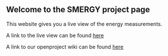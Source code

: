 ## Welcome to the SMERGY project page

This website gives you a live view of the energy measurements.

A link to the live view can be found [here](https://openproject.groept.be/projects/smergy2/wiki/wiki)

A link to our openproject wiki can be found [here](https://openproject.groept.be/projects/smergy2/wiki/wiki/)

